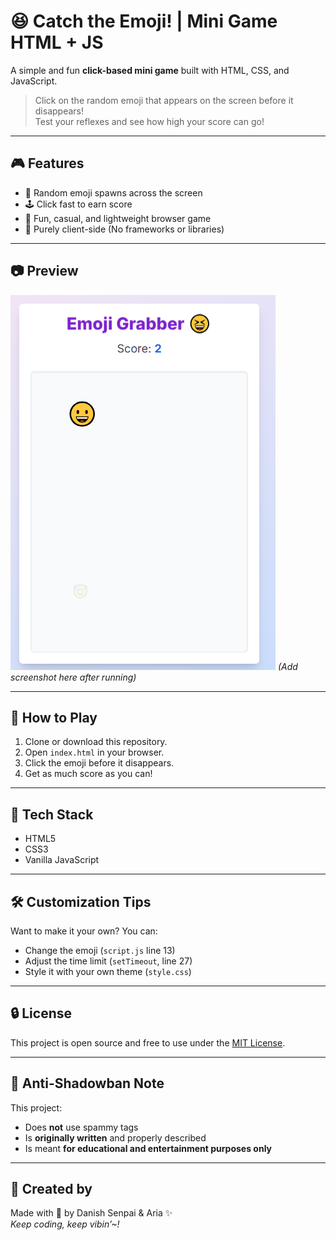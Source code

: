 # 😆 Catch the Emoji! | Mini Game HTML + JS

A simple and fun **click-based mini game** built with HTML, CSS, and JavaScript.

> Click on the random emoji that appears on the screen before it disappears!  
> Test your reflexes and see how high your score can go!

---

## 🎮 Features

- 🎯 Random emoji spawns across the screen
- 🕹️ Click fast to earn score
- 🧠 Fun, casual, and lightweight browser game
- 🌈 Purely client-side (No frameworks or libraries)

---

## 📷 Preview

![Game Preview](https://raw.githubusercontent.com/ImNotDanish05/Catch-The-Emoji/main/images/Preview.PNG)
*(Add screenshot here after running)*

---

## 🚀 How to Play

1. Clone or download this repository.
2. Open `index.html` in your browser.
3. Click the emoji before it disappears.
4. Get as much score as you can!

---

## 🧠 Tech Stack

- HTML5
- CSS3
- Vanilla JavaScript

---

## 🛠️ Customization Tips

Want to make it your own? You can:
- Change the emoji (`script.js` line 13)
- Adjust the time limit (`setTimeout`, line 27)
- Style it with your own theme (`style.css`)

---

## 🔒 License

This project is open source and free to use under the [MIT License](LICENSE).

---

## 🤖 Anti-Shadowban Note

This project:
- Does **not** use spammy tags
- Is **originally written** and properly described
- Is meant **for educational and entertainment purposes only**

---

## 💌 Created by

Made with 💖 by Danish Senpai & Aria ✨  
*Keep coding, keep vibin’~!*

